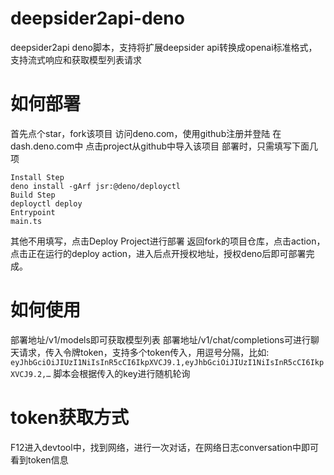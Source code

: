 # deepsider2api-deno
deepsider2api deno脚本，支持将扩展deepsider api转换成openai标准格式，支持流式响应和获取模型列表请求
# 如何部署
首先点个star，fork该项目
访问deno.com，使用github注册并登陆
在dash.deno.com中
点击project从github中导入该项目
部署时，只需填写下面几项
```
Install Step
deno install -gArf jsr:@deno/deployctl
Build Step
deployctl deploy
Entrypoint
main.ts
```
其他不用填写，点击Deploy Project进行部署
返回fork的项目仓库，点击action，点击正在运行的deploy action，进入后点开授权地址，授权deno后即可部署完成。
# 如何使用
部署地址/v1/models即可获取模型列表
部署地址/v1/chat/completions可进行聊天请求，传入令牌token，支持多个token传入，用逗号分隔，比如:
`eyJhbGciOiJIUzI1NiIsInR5cCI6IkpXVCJ9.1,eyJhbGciOiJIUzI1NiIsInR5cCI6IkpXVCJ9.2,…`
脚本会根据传入的key进行随机轮询
# token获取方式
F12进入devtool中，找到网络，进行一次对话，在网络日志conversation中即可看到token信息
 
